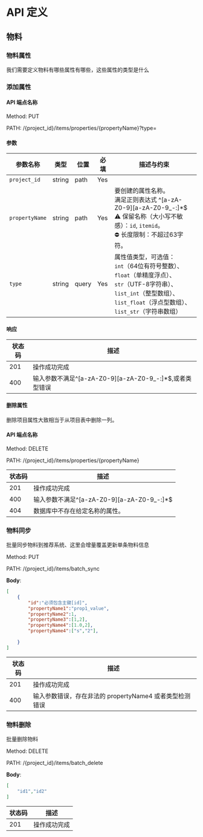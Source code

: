 # API 定义
## 物料

### 物料属性
我们需要定义物料有哪些属性有哪些，这些属性的类型是什么

### 添加属性
#### API 端点名称
Method: PUT

PATH:  /{project_id}/items/properties/{propertyName}?type=<string>
#### 参数

| 参数名称       | 类型     | 位置   | 必填 | 描述与约束                                                                                                                                         |
|----------------|----------|--------|------|--------------------------------------------------------------------------------------------------------------------------------------------------|
| `project_id`    | string   | path   | Yes  |                                                                                                                                      |
| `propertyName` | string   | path   | Yes  | 要创建的属性名称。<br>满足正则表达式 ^[a-zA-Z0-9][a-zA-Z0-9_-:]*$ <br>⚠️ 保留名称（大小写不敏感）：`id`, `itemid`。<br>⛔ 长度限制：不超过63字符。                                                  |
| `type`         | string   | query  | Yes  | 属性值类型，可选值：<br>`int`（64位有符号整数）、<br>`float`（单精度浮点）、<br>`str`（UTF-8字符串）、<br>`list_int`（整型数组）、<br>`list_float`（浮点型数组）、<br>`list_str`（字符串数组）|

#### 响应

| 状态码 | 描述               |
|--------|--------------------|
| 201    | 操作成功完成       |
| 400    | 输入参数不满足^[a-zA-Z0-9][a-zA-Z0-9_-:]*$,或者类型错误      |

#### 删除属性
删除项目属性大致相当于从项目表中删除一列。
#### API 端点名称
Method: DELETE

PATH:  /{project_id}/items/properties/{propertyName}

| 状态码 | 描述               |
|--------|--------------------|
| 201    | 操作成功完成       |
| 400    | 输入参数不满足^[a-zA-Z0-9][a-zA-Z0-9_-:]*$      |
| 404    | 数据库中不存在给定名称的属性。     |

### 物料同步
批量同步物料到推荐系统、这里会增量覆盖更新单条物料信息


Method: PUT

PATH: /\{project_id\}/items/batch_sync

**Body**:
```json
[
    {
        "id":"必须包含主键[id]",
        "propertyName1":"prop1_value",
        "propertyName2":1,
        "propertyName3":[1,2],
        "propertyName4":[1.0,2],
        "propertyName4":["s","2"],
        
    }
]
```

| 状态码 | 描述               |
|--------|--------------------|
| 201    | 操作成功完成       |
| 400    | 输入参数错误，存在非法的 propertyName4 或者类型检测错误    |


### 物料删除
批量删除物料


Method: DELETE

PATH: /\{project_id\}/items/batch_delete

**Body**:
```json
[
    "id1","id2"
]
```

| 状态码 | 描述               |
|--------|--------------------|
| 201    | 操作成功完成       |
